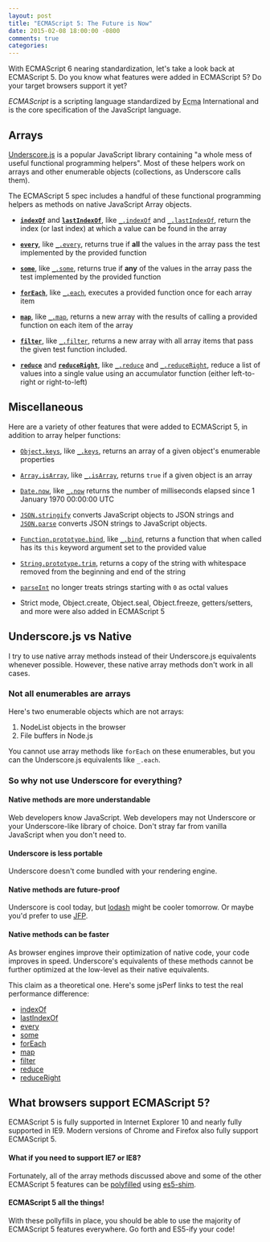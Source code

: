 ```yaml
---
layout: post
title: "ECMAScript 5: The Future is Now"
date: 2015-02-08 18:00:00 -0800
comments: true
categories: 
---
```


With ECMAScript 6 nearing standardization, let's take a look back at ECMAScript 5.  Do you know what features were added in ECMAScript 5?  Do your target browsers support it yet?

<aside>
    <dfn>ECMAScript</dfn> is a scripting language standardized by <abbr title="European Computer Manufacturers Association">Ecma</abbr> International and is the core specification of the JavaScript language.
</aside>

## Arrays

[Underscore.js][] is a popular JavaScript library containing "a whole mess of useful functional programming helpers".  Most of these helpers work on arrays and other enumerable objects (collections, as Underscore calls them).

The ECMAScript 5 spec includes a handful of these functional programming helpers as methods on native JavaScript Array objects.

- **[`indexOf`][]** and **[`lastIndexOf`][]**, like [`_.indexOf`][] and [`_.lastIndexOf`][], return the index (or last index) at which a value can be found in the array

- **[`every`][]**, like [`_.every`][], returns true if **all** the values in the array pass the test implemented by the provided function

- **[`some`][]**, like [`_.some`][], returns true if **any** of the values in the array pass the test implemented by the provided function

- **[`forEach`][]**, like [`_.each`][], executes a provided function once for each array item

- **[`map`][]**, like [`_.map`][], returns a new array with the results of calling a provided function on each item of the array

- **[`filter`][]**, like [`_.filter`][], returns a new array with all array items that pass the given test function included.

- **[`reduce`][]** and **[`reduceRight`][]**, like [`_.reduce`][] and [`_.reduceRight`][], reduce a list of values into a single value using an accumulator function (either left-to-right or right-to-left)

## Miscellaneous

Here are a variety of other features that were added to ECMAScript 5, in addition to array helper functions:

- [`Object.keys`][], like [`_.keys`][], returns an array of a given object's enumerable properties

- [`Array.isArray`][], like [`_.isArray`][], returns `true` if a given object is an array

- [`Date.now`][], like [`_.now`][] returns the number of milliseconds elapsed since 1 January 1970 00:00:00 UTC

- [`JSON.stringify`][] converts JavaScript objects to JSON strings and [`JSON.parse`][] converts JSON strings to JavaScript objects.

- [`Function.prototype.bind`][], like [`_.bind`][], returns a function that when called has its `this` keyword argument set to the provided value

- [`String.prototype.trim`][], returns a copy of the string with whitespace removed from the beginning and end of the string

- [`parseInt`][] no longer treats strings starting with `0` as octal values

- Strict mode, Object.create, Object.seal, Object.freeze, getters/setters, and more were also added in ECMAScript 5

## Underscore.js vs Native

I try to use native array methods instead of their Underscore.js equivalents whenever possible.  However, these native array methods don't work in all cases.

### Not all enumerables are arrays

Here's two enumerable objects which are not arrays:

1. NodeList objects in the browser
2. File buffers in Node.js

You cannot use array methods like `forEach` on these enumerables, but you can the Underscore.js equivalents like `_.each`.

### So why not use Underscore for everything?

#### Native methods are more understandable

Web developers know JavaScript.  Web developers may not Underscore or your Underscore-like library of choice.  Don't stray far from vanilla JavaScript when you don't need to.

#### Underscore is less portable

Underscore doesn't come bundled with your rendering engine.

#### Native methods are future-proof

Underscore is cool today, but [lodash][] might be cooler tomorrow.  Or maybe you'd prefer to use [JFP][].

#### Native methods can be faster

As browser engines improve their optimization of native code, your code improves in speed.  Underscore's equivalents of these methods cannot be further optimized at the low-level as their native equivalents.

This claim as a theoretical one.  Here's some jsPerf links to test the real performance difference:

- [indexOf](http://jsperf.com/array-prototype-indexof-vs-indexof)
- [lastIndexOf](http://jsperf.com/array-prototype-lastindexof-vs-lastindexof)
- [every](http://jsperf.com/array-prototype-every-vs-every)
- [some](http://jsperf.com/array-prototype-some-vs-some2)
- [forEach](http://jsperf.com/array-prototype-foreach-vs-each)
- [map](http://jsperf.com/array-prototype-map-vs-map)
- [filter](http://jsperf.com/array-prototype-filter-vs-filter)
- [reduce](http://jsperf.com/array-prototype-reduce-vs-reduce)
- [reduceRight](http://jsperf.com/array-prototype-reduceright-vs-reduceright)


## What browsers support ECMAScript 5?

ECMAScript 5 is fully supported in Internet Explorer 10 and nearly fully supported in IE9.  Modern versions of Chrome and Firefox also fully support ECMAScript 5.

#### What if you need to support IE7 or IE8?

Fortunately, all of the array methods discussed above and some of the other ECMAScript 5 features can be [polyfilled][] using [es5-shim][].

#### ECMAScript 5 all the things!

With these pollyfills in place, you should be able to use the majority of ECMAScript 5 features everywhere.  Go forth and ES5-ify your code!


[`indexOf`]: https://developer.mozilla.org/en-US/docs/Web/JavaScript/Reference/Global_Objects/Array/indexOf
[`lastIndexOf`]: https://developer.mozilla.org/en-US/docs/Web/JavaScript/Reference/Global_Objects/Array/lastIndexOf
[`every`]: https://developer.mozilla.org/en-US/docs/Web/JavaScript/Reference/Global_Objects/Array/every
[`some`]: https://developer.mozilla.org/en-US/docs/Web/JavaScript/Reference/Global_Objects/Array/some
[`forEach`]: https://developer.mozilla.org/en-US/docs/Web/JavaScript/Reference/Global_Objects/Array/forEach
[`map`]: https://developer.mozilla.org/en-US/docs/Web/JavaScript/Reference/Global_Objects/Array/map
[`filter`]: https://developer.mozilla.org/en-US/docs/Web/JavaScript/Reference/Global_Objects/Array/filter
[`reduce`]: https://developer.mozilla.org/en-US/docs/Web/JavaScript/Reference/Global_Objects/Array/reduce
[`reduceRight`]: https://developer.mozilla.org/en-US/docs/Web/JavaScript/Reference/Global_Objects/Array/reduceRight
[`parseInt`]: https://developer.mozilla.org/en-US/docs/Web/JavaScript/Reference/Global_Objects/parseInt
[`Function.prototype.bind`]: https://developer.mozilla.org/en-US/docs/Web/JavaScript/Reference/Global_Objects/Function/bind
[`String.prototype.trim`]: https://developer.mozilla.org/en-US/docs/Web/JavaScript/Reference/Global_Objects/String/trim
[`JSON.parse`]: https://developer.mozilla.org/en-US/docs/Web/JavaScript/Reference/Global_Objects/JSON/parse
[`JSON.stringify`]: https://developer.mozilla.org/en-US/docs/Web/JavaScript/Reference/Global_Objects/JSON/stringify
[`Object.keys`]: https://developer.mozilla.org/en-US/docs/Web/JavaScript/Reference/Global_Objects/Object/keys
[`Array.isArray`]: https://developer.mozilla.org/en-US/docs/Web/JavaScript/Reference/Global_Objects/Array/isArray
[`Date.now`]: https://developer.mozilla.org/en-US/docs/Web/JavaScript/Reference/Global_Objects/Date/now

[`_.bind`]: http://underscorejs.org/#bind
[`_.each`]: http://underscorejs.org/#each
[`_.every`]: http://underscorejs.org/#every
[`_.filter`]: http://underscorejs.org/#filter
[`_.indexOf`]: http://underscorejs.org/#indexOf
[`_.isArray`]: http://underscorejs.org/#isArray
[`_.keys`]: http://underscorejs.org/#keys
[`_.lastIndexOf`]: http://underscorejs.org/#lastIndexOf
[`_.map`]: http://underscorejs.org/#map
[`_.now`]: http://underscorejs.org/#now
[`_.reduce`]: http://underscorejs.org/#reduce
[`_.reduceRight`]: http://underscorejs.org/#reduceRight
[`_.some`]: http://underscorejs.org/#some

[es5-shim]: https://github.com/es-shims/es5-shim
[JFP]: https://github.com/cmstead/JFP
[lodash]: https://github.com/lodash/lodash
[polyfilled]: https://remysharp.com/2010/10/08/what-is-a-polyfill
[Underscore.js]: http://underscorejs.org/
